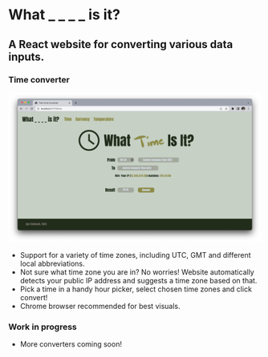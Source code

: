 # What _ _ _ _ is it?
## A React website for converting various data inputs.

### Time converter
![Time converter example](./images/time-zone-converter-example.png)

- Support for a variety of time zones, including UTC, GMT and different local abbreviations.
- Not sure what time zone you are in? No worries! Website automatically detects your public IP address and suggests a time zone based on that.
- Pick a time in a handy hour picker, select chosen time zones and click convert!
- Chrome browser recommended for best visuals.

### Work in progress
- More converters coming soon!